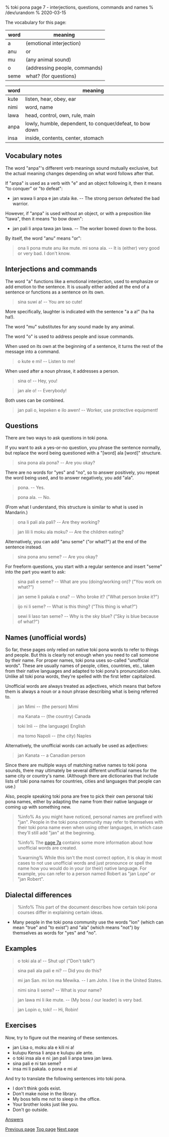 % toki pona page 7 - interjections, questions, commands and names
% /dev/urandom
% 2020-03-15

The vocabulary for this page:

| word  | meaning                          |
|-------|----------------------------------|
| a     | (emotional interjection)         |
| anu   | or                               |
| mu    | (any animal sound)               |
| o     | (addressing people, commands)    |
| seme  | what? (for questions)            |

| word  | meaning                          |
|-------|----------------------------------|
| kute  | listen, hear, obey, ear          |
| nimi  | word, name                       |
| lawa  | head, control, own, rule, main   |
| anpa  | lowly, humble, dependent, to conquer/defeat, to bow down |
| insa  | inside, contents, center, stomach|

## Vocabulary notes

The word "anpa"'s different verb meanings sound mutually exclusive, but the
actual meaning changes depending on what word follows after that.

If "anpa" is used as a verb with "e" and an object following it, then it
means "to conquer" or "to defeat":

* jan wawa li anpa e jan utala ike. -- The strong person defeated the bad
  warrior.

However, if "anpa" is used without an object, or with a preposition like "tawa",
then it means "to bow down":

* jan pali li anpa tawa jan lawa. -- The worker bowed down to the boss.

By itself, the word "anu" means "or":

> ona li pona mute anu ike mute. mi sona ala. -- It is (either) very good or
  very bad. I don't know.

## Interjections and commands

The word "a" functions like a emotional interjection, used to emphasize or add
emotion to the sentence. It is usually either added at the end of a sentence or
functions as a sentence on its own.

> sina suwi a! -- You are so cute!

More specifically, laughter is indicated with the sentence "a a a!" (ha ha ha!).

The word "mu" substitutes for any sound made by any animal.

The word "o" is used to address people and issue commands.

When used on its own at the beginning of a sentence, it turns the rest of the
message into a command.

> o kute e mi! -- Listen to me!

When used after a noun phrase, it addresses a person.

> sina o! -- Hey, you!

> jan ale o! -- Everybody!

Both uses can be combined.

> jan pali o, kepeken e ilo awen! -- Worker, use protective equipment!

## Questions

There are two ways to ask questions in toki pona.

If you want to ask a yes-or-no question, you phrase the sentence normally, but
replace the word being questioned with a "[word] ala [word]" structure.

> sina pona ala pona? -- Are you okay?

There are no words for "yes" and "no", so to answer positively, you repeat the
word being used, and to answer negatively, you add "ala".

> pona. -- Yes.

> pona ala. -- No.

(From what I understand, this structure is similar to what is used in Mandarin.)

> ona li pali ala pali? -- Are they working?

> jan lili li moku ala moku? -- Are the children eating?

Alternatively, you can add "anu seme" ("or what?") at the end of the sentence
instead.

> sina pona anu seme? -- Are you okay?

For freeform questions, you start with a regular sentence and insert "seme" into
the part you want to ask:

> sina pali e seme? -- What are you (doing/working on)? ("You work on what?")

> jan seme li pakala e ona? -- Who broke it? ("What person broke it?")

> ijo ni li seme? -- What is this thing? ("This thing is what?")

> sewi li laso tan seme? -- Why is the sky blue? ("Sky is blue because of what?")

## Names (unofficial words)

So far, these pages only relied on native toki pona words to refer to things and
people. But this is clearly not enough when you need to call someone by their
name. For proper names, toki pona uses so-called "unofficial words". These are
usually names of people, cities, countries, etc., taken from their native
languages and adapted to toki pona's pronunciation rules. Unlike all toki pona
words, they're spelled with the first letter capitalized.

Unofficial words are always treated as adjectives, which means that before them
is always a noun or a noun phrase describing what is being referred to.

> jan Mimi -- (the person) Mimi

> ma Kanata -- (the country) Canada

> toki Inli -- (the language) English

> ma tomo Napoli -- (the city) Naples

Alternatively, the unofficial words can actually be used as adjectives:

> jan Kanata -- a Canadian person

Since there are multiple ways of matching native names to toki pona sounds,
there may ultimately be several different unofficial names for the same city or
country's name. (Although there are dictionaries that include lists of toki pona
names for countries, cities and languages that people can use.)

Also, people speaking toki pona are free to pick their own personal toki pona
names, either by adapting the name from their native language or coming up with
something new.

> %info%
> As you might have noticed, personal names are prefixed with "jan". People in
> the toki pona community may refer to themselves with their toki pona name even
> when using other languages, in which case they'll still add "jan" at the
> beginning.
>

> %info%
> The [page 7a](7a.html) contains some more information about how
> unofficial words are created.

> %warning%
> While this isn't the most correct option, it is okay in most cases
> to not use unofficial words and just pronounce or spell the name how you would
> do in your (or their) native language. For example, you can refer to a person
> named Robert as "jan Lope" _or_ "jan Robert".

## Dialectal differences

> %info%
> This part of the document describes how certain toki pona courses differ in
> explaining certain ideas.

* Many people in the toki pona community use the words "lon" (which can mean "true" and "to exist") and "ala" (which means "not") by themselves as words for "yes" and "no". 

## Examples

> o toki ala a! -- Shut up! ("Don't talk!")

> sina pali ala pali e ni? -- Did you do this?

> mi jan San. mi lon ma Mewika. -- I am John. I live in the United States.

> nimi sina li seme? -- What is your name?

> jan lawa mi li ike mute. -- (My boss / our leader) is very bad.

> jan Lopin o, toki! -- Hi, Robin!

## Exercises

Now, try to figure out the meaning of these sentences.

* jan Lisa o, moku ala e kili ni a!
* kulupu Kensa li anpa e kulupu ale ante.
* o toki insa ala e ni: jan pali li anpa tawa jan lawa.
* sina pali e ni tan seme? 
* insa mi li pakala. o pona e mi a!

And try to translate the following sentences into toki pona.

* I don't think gods exist.
* Don't make noise in the library. 
* My boss tells me not to sleep in the office. 
* Your brother looks just like you. 
* Don't go outside.

[Answers](answers.html#p7)

[Previous page](6.html) [Top page](index.html) [Next page](8.html)
